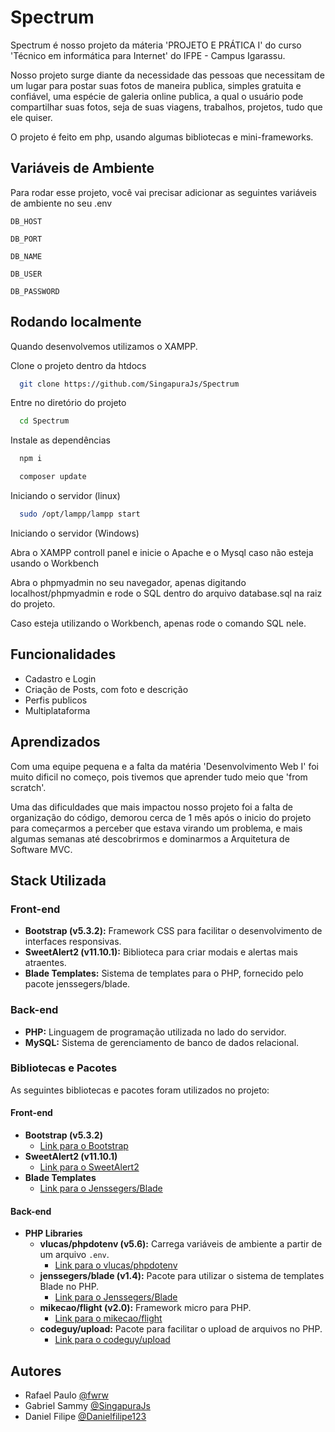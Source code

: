 
# Spectrum 

Spectrum é nosso projeto da máteria 'PROJETO E PRÁTICA I' do curso
'Técnico em informática para Internet' do IFPE - Campus Igarassu.

Nosso projeto surge diante da necessidade das pessoas que necessitam de um lugar para postar suas fotos de maneira publica, simples gratuita e confiável, uma espécie de galeria online publica, a qual o usuário pode compartilhar suas fotos, seja de suas viagens, trabalhos, projetos, tudo que ele quiser.

O projeto é feito em php, usando algumas bibliotecas e mini-frameworks.



## Variáveis de Ambiente

Para rodar esse projeto, você vai precisar adicionar as seguintes variáveis de ambiente no seu .env

`DB_HOST`

`DB_PORT`

`DB_NAME`

`DB_USER`

`DB_PASSWORD`



## Rodando localmente

Quando desenvolvemos utilizamos o XAMPP.

Clone o projeto dentro da htdocs

```bash
  git clone https://github.com/SingapuraJs/Spectrum
```

Entre no diretório do projeto

```bash
  cd Spectrum
```

Instale as dependências

```bash
  npm i
```
```bash
  composer update
```
Iniciando o servidor (linux)

```bash
  sudo /opt/lampp/lampp start

```
Iniciando o servidor (Windows)

Abra o XAMPP controll panel e inicie o Apache e o Mysql caso não esteja usando o Workbench

Abra o phpmyadmin no seu navegador, apenas digitando localhost/phpmyadmin e rode o SQL dentro do arquivo database.sql na raiz do projeto.

Caso esteja utilizando o Workbench, apenas rode o comando SQL nele.

## Funcionalidades

- Cadastro e Login
- Criação de Posts, com foto e descrição
- Perfis publicos
- Multiplataforma


## Aprendizados

Com uma equipe pequena e a falta da matéria 'Desenvolvimento Web I'
foi muito dificil no começo, pois tivemos que aprender tudo meio que 'from scratch'. 

Uma das dificuldades que mais impactou nosso projeto foi a falta de organização do código, demorou cerca de 1 mês após o inicio do projeto para começarmos a perceber que estava virando um problema, e mais algumas semanas até descobrirmos e dominarmos a Arquitetura de Software MVC.

## Stack Utilizada

### Front-end
- **Bootstrap (v5.3.2):** Framework CSS para facilitar o desenvolvimento de interfaces responsivas.
- **SweetAlert2 (v11.10.1):** Biblioteca para criar modais e alertas mais atraentes.
- **Blade Templates:** Sistema de templates para o PHP, fornecido pelo pacote jenssegers/blade.

### Back-end
- **PHP:** Linguagem de programação utilizada no lado do servidor.
- **MySQL:** Sistema de gerenciamento de banco de dados relacional.

### Bibliotecas e Pacotes

As seguintes bibliotecas e pacotes foram utilizados no projeto:

#### Front-end
- **Bootstrap (v5.3.2)**
  - [Link para o Bootstrap](https://getbootstrap.com/docs/5.3/getting-started/introduction/)
- **SweetAlert2 (v11.10.1)**
  - [Link para o SweetAlert2](https://sweetalert2.github.io/)
- **Blade Templates**
  - [Link para o Jenssegers/Blade](https://github.com/jenssegers/blade)

#### Back-end
- **PHP Libraries**
  - **vlucas/phpdotenv (v5.6):** Carrega variáveis de ambiente a partir de um arquivo `.env`.
    - [Link para o vlucas/phpdotenv](https://github.com/vlucas/phpdotenv)
  - **jenssegers/blade (v1.4):** Pacote para utilizar o sistema de templates Blade no PHP.
    - [Link para o Jenssegers/Blade](https://github.com/jenssegers/blade)
  - **mikecao/flight (v2.0):** Framework micro para PHP.
    - [Link para o mikecao/flight](https://github.com/mikecao/flight)
  - **codeguy/upload:** Pacote para facilitar o upload de arquivos no PHP.
    - [Link para o codeguy/upload](https://github.com/brandonsavage/Upload)




## Autores

- Rafael Paulo [@fwrw](https://www.github.com/fwrw)
- Gabriel Sammy [@SingapuraJs](https://www.github.com/SingapuraJs)
- Daniel Filipe [@Danielfilipe123](https://www.github.com/Danielfilipe123)


